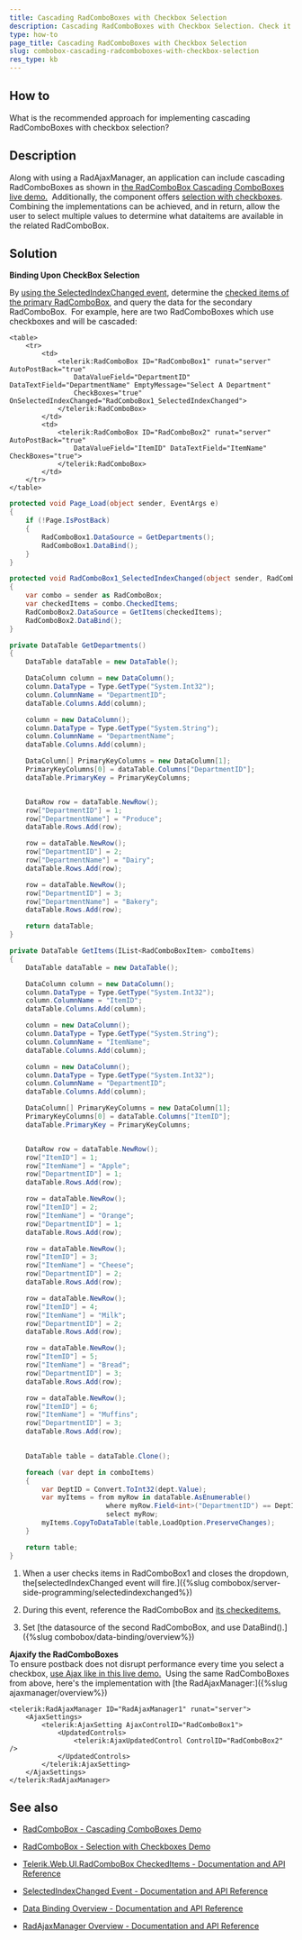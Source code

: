 ```yaml
---
title: Cascading RadComboBoxes with Checkbox Selection
description: Cascading RadComboBoxes with Checkbox Selection. Check it now!
type: how-to
page_title: Cascading RadComboBoxes with Checkbox Selection
slug: combobox-cascading-radcomboboxes-with-checkbox-selection
res_type: kb
---
```


## How to

What is the recommended approach for implementing cascading RadComboBoxes with checkbox selection? 
  
## Description

Along with using a RadAjaxManager, an application can include cascading RadComboBoxes as shown in [the RadComboBox Cascading ComboBoxes live demo.](https://demos.telerik.com/aspnet-ajax/combobox/examples/functionality/multiplecomboboxes/defaultcs.aspx)  Additionally, the component offers [selection with checkboxes](https://demos.telerik.com/aspnet-ajax/combobox/examples/functionality/checkboxes/defaultcs.aspx).  Combining the implementations can be achieved, and in return, allow the user to select multiple values to determine what dataitems are available in the related RadComboBox.

## Solution

**Binding Upon CheckBox Selection**  

By [using the SelectedIndexChanged event](https://docs.telerik.com/devtools/aspnet-ajax/controls/combobox/server-side-programming/selectedindexchanged), determine the [checked items of the primary RadComboBox](https://docs.telerik.com/devtools/aspnet-ajax/api/server/Telerik.Web.UI/RadComboBox#properties-CheckedItems), and query the data for the secondary RadComboBox.  For example, here are two RadComboBoxes which use checkboxes and will be cascaded:

````ASPX
<table>
    <tr>
        <td>
            <telerik:RadComboBox ID="RadComboBox1" runat="server" AutoPostBack="true"
                DataValueField="DepartmentID" DataTextField="DepartmentName" EmptyMessage="Select A Department"
                CheckBoxes="true" OnSelectedIndexChanged="RadComboBox1_SelectedIndexChanged">
            </telerik:RadComboBox>
        </td>
        <td>
            <telerik:RadComboBox ID="RadComboBox2" runat="server" AutoPostBack="true"
                DataValueField="ItemID" DataTextField="ItemName" CheckBoxes="true">
            </telerik:RadComboBox>
        </td>
    </tr>
</table>
````

````C#
protected void Page_Load(object sender, EventArgs e)
{
    if (!Page.IsPostBack)
    {
        RadComboBox1.DataSource = GetDepartments();
        RadComboBox1.DataBind();
    }
}

protected void RadComboBox1_SelectedIndexChanged(object sender, RadComboBoxSelectedIndexChangedEventArgs e)
{
    var combo = sender as RadComboBox;
    var checkedItems = combo.CheckedItems;
    RadComboBox2.DataSource = GetItems(checkedItems);
    RadComboBox2.DataBind();
}

private DataTable GetDepartments()
{
    DataTable dataTable = new DataTable();

    DataColumn column = new DataColumn();
    column.DataType = Type.GetType("System.Int32");
    column.ColumnName = "DepartmentID";
    dataTable.Columns.Add(column);

    column = new DataColumn();
    column.DataType = Type.GetType("System.String");
    column.ColumnName = "DepartmentName";
    dataTable.Columns.Add(column);

    DataColumn[] PrimaryKeyColumns = new DataColumn[1];
    PrimaryKeyColumns[0] = dataTable.Columns["DepartmentID"];
    dataTable.PrimaryKey = PrimaryKeyColumns;


    DataRow row = dataTable.NewRow();
    row["DepartmentID"] = 1;
    row["DepartmentName"] = "Produce";
    dataTable.Rows.Add(row);

    row = dataTable.NewRow();
    row["DepartmentID"] = 2;
    row["DepartmentName"] = "Dairy";
    dataTable.Rows.Add(row);

    row = dataTable.NewRow();
    row["DepartmentID"] = 3;
    row["DepartmentName"] = "Bakery";
    dataTable.Rows.Add(row);

    return dataTable;
}

private DataTable GetItems(IList<RadComboBoxItem> comboItems)
{
    DataTable dataTable = new DataTable();

    DataColumn column = new DataColumn();
    column.DataType = Type.GetType("System.Int32");
    column.ColumnName = "ItemID";
    dataTable.Columns.Add(column);

    column = new DataColumn();
    column.DataType = Type.GetType("System.String");
    column.ColumnName = "ItemName";
    dataTable.Columns.Add(column);

    column = new DataColumn();
    column.DataType = Type.GetType("System.Int32");
    column.ColumnName = "DepartmentID";
    dataTable.Columns.Add(column);

    DataColumn[] PrimaryKeyColumns = new DataColumn[1];
    PrimaryKeyColumns[0] = dataTable.Columns["ItemID"];
    dataTable.PrimaryKey = PrimaryKeyColumns;


    DataRow row = dataTable.NewRow();
    row["ItemID"] = 1;
    row["ItemName"] = "Apple";
    row["DepartmentID"] = 1;
    dataTable.Rows.Add(row);

    row = dataTable.NewRow();
    row["ItemID"] = 2;
    row["ItemName"] = "Orange";
    row["DepartmentID"] = 1;
    dataTable.Rows.Add(row);

    row = dataTable.NewRow();
    row["ItemID"] = 3;
    row["ItemName"] = "Cheese";
    row["DepartmentID"] = 2;
    dataTable.Rows.Add(row);

    row = dataTable.NewRow();
    row["ItemID"] = 4;
    row["ItemName"] = "Milk";
    row["DepartmentID"] = 2;
    dataTable.Rows.Add(row);

    row = dataTable.NewRow();
    row["ItemID"] = 5;
    row["ItemName"] = "Bread";
    row["DepartmentID"] = 3;
    dataTable.Rows.Add(row);

    row = dataTable.NewRow();
    row["ItemID"] = 6;
    row["ItemName"] = "Muffins";
    row["DepartmentID"] = 3;
    dataTable.Rows.Add(row);

    
    DataTable table = dataTable.Clone();

    foreach (var dept in comboItems)
    {
        var DeptID = Convert.ToInt32(dept.Value);
        var myItems = from myRow in dataTable.AsEnumerable()
                        where myRow.Field<int>("DepartmentID") == DeptID
                        select myRow;
        myItems.CopyToDataTable(table,LoadOption.PreserveChanges);
    }

    return table;
}
````

 1. When a user checks items in RadComboBox1 and closes the dropdown, the[selectedIndexChanged event will fire.]({%slug combobox/server-side-programming/selectedindexchanged%})  

 2. During this event, reference the RadComboBox and [its checkeditems.](https://docs.telerik.com/devtools/aspnet-ajax/api/server/Telerik.Web.UI/RadComboBox#properties-CheckedItems)  

 3. Set [the datasource of the second RadComboBox, and use DataBind().]({%slug combobox/data-binding/overview%})

**Ajaxify the RadComboBoxes**  
To ensure postback does not disrupt performance every time you select a checkbox, [use Ajax like in this live demo.](https://demos.telerik.com/aspnet-ajax/combobox/examples/functionality/multiplecomboboxes/defaultcs.aspx)  Using the same RadComboBoxes from above, here's the implementation with [the RadAjaxManager:]({%slug ajaxmanager/overview%})

````
<telerik:RadAjaxManager ID="RadAjaxManager1" runat="server">
    <AjaxSettings>
        <telerik:AjaxSetting AjaxControlID="RadComboBox1">
            <UpdatedControls>
                <telerik:AjaxUpdatedControl ControlID="RadComboBox2" />
            </UpdatedControls>
        </telerik:AjaxSetting>
    </AjaxSettings>
</telerik:RadAjaxManager>
````

## See also

 * [RadComboBox - Cascading ComboBoxes Demo](https://docs.telerik.com/devtools/aspnet-ajax/controls/grid/columns/column-types#gridnumericcolumn)

 * [RadComboBox - Selection with Checkboxes Demo](https://demos.telerik.com/aspnet-ajax/combobox/examples/functionality/checkboxes/defaultcs.aspx)

 * [Telerik.Web.UI.RadComboBox CheckedItems - Documentation and API Reference](https://docs.telerik.com/devtools/aspnet-ajax/controls/grid/columns/column-types#gridnumericcolumn)

 * [SelectedIndexChanged Event - Documentation and API Reference](https://docs.telerik.com/devtools/aspnet-ajax/controls/combobox/server-side-programming/selectedindexchanged)

 * [Data Binding Overview - Documentation and API Reference](https://docs.telerik.com/devtools/aspnet-ajax/controls/combobox/data-binding/overview)

 * [RadAjaxManager Overview - Documentation and API Reference](https://docs.telerik.com/devtools/aspnet-ajax/controls/ajaxmanager/overview)



